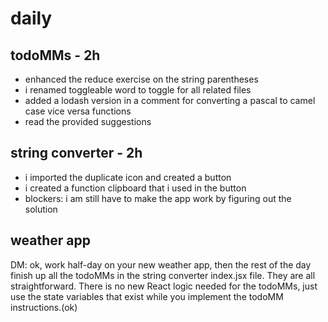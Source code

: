 # daily

## todoMMs - 2h
* enhanced the reduce exercise on the string parentheses
* i renamed toggleable word to toggle for all related files
* added a lodash version in a comment for converting a pascal to camel case vice versa functions
* read the provided suggestions
## string converter - 2h
* i imported the duplicate icon and created a button 
* i created a function clipboard that i used in the button
* blockers: i am still have to make the app work by figuring out the solution 

## weather app


DM: ok, work half-day on your new weather app, then the rest of the day finish up all the todoMMs in the string converter index.jsx file. They are all straightforward. There is no new React logic needed for the todoMMs, just use the state variables that exist while you implement the todoMM instructions.(ok)

